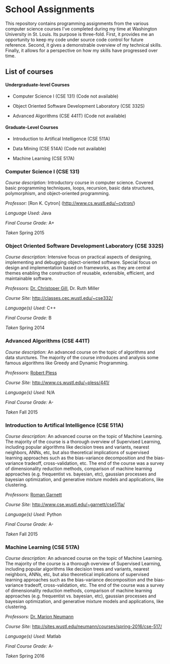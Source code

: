 School Assignments
==========
This repository contains programming assignments from the various computer science courses I've completed during my time at Washington University in St. Louis.  Its purpose is three-fold.  First, it provides me an opportunity to keep my code under source code control for future reference.  Second, it gives a demonstrable overview of my technical skills.  Finally, it allows for a perspective on how my skills have progressed over time.


List of courses
------------
#### Undergraduate-level Courses

* Computer Science I (CSE 131) (Code not available)

* Object Oriented Software Development Laboratory (CSE 332S)

* Advanced Algorithms (CSE 441T) (Code not available)

#### Graduate-Level Courses

* Introduction to Artifical Intelligence (CSE 511A) 

* Data Mining (CSE 514A) (Code not available)

* Machine Learning (CSE 517A)


### Computer Science I (CSE 131) ###

_Course description:_ Introductory course in computer science.  Covered basic programming techniques, loops, recursion, basic data structures, polymorphism, and object-oriented programming.

_Professor:_  [Ron K. Cytron] (http://www.cs.wustl.edu/~cytron/)

_Language Used:_  Java

_Final Course Grade:_  A+

_Taken_ Spring 2015


### Object Oriented Software Development Laboratory (CSE 332S) ###

_Course description:_   Intensive focus on practical aspects of designing, implementing and debugging object-oriented software.  Special focus on design and implementation based on frameworks, as they are central themes enabling the construction of reusable, extensible, efficient, and maintainable software.

_Professors:_   [Dr. Christoper Gill](http://www.cse.wustl.edu/~cdgill/),  Dr. Ruth Miller

_Course Site:_   http://classes.cec.wustl.edu/~cse332/

_Language(s) Used:_   C++

_Final Course Grade:_   B

_Taken_ Spring 2014

### Advanced Algorithms (CSE 441T) ###

_Course description:_   An advanced course on the topic of algorithms and data sturctures.  The majority of the course introduces and analysis some famous algorithms like Greedy and Dynamic Programming.

_Professors:_   [Robert Pless](http://www.cs.wustl.edu/~pless/)

_Course Site:_   http://www.cs.wustl.edu/~pless/441/

_Language(s) Used:_   N/A

_Final Course Grade:_   A-

_Taken_ Fall 2015

### Introduction to Artifical Intelligence (CSE 511A)  ###

_Course description:_   An advanced course on the topic of Machine Learning.  The majority of the course is a thorough overview of Supervised Learning, including popular algorithms like decision trees and variants, nearest neighbors, ANNs, etc, but also theoretical implications of supervised learning approaches such as the bias-variance decomposition and the bias-variance tradeoff, cross-validation, etc.  The end of the course was a survey of dimensionality reduction methods, comparison of machine learning approaches (e.g. frequentist vs. bayesian, etc), gaussian processes and bayesian optimization, and generative mixture models and applications, like clustering.

_Professors:_   [Roman Garnett](http://www.cse.wustl.edu/~garnett/)

_Course Site:_   http://www.cse.wustl.edu/~garnett/cse511a/

_Language(s) Used:_   Python

_Final Course Grade:_   A-

_Taken_ Fall 2015

### Machine Learning (CSE 517A) ###

_Course description:_   An advanced course on the topic of Machine Learning.  The majority of the course is a thorough overview of Supervised Learning, including popular algorithms like decision trees and variants, nearest neighbors, ANNs, etc, but also theoretical implications of supervised learning approaches such as the bias-variance decomposition and the bias-variance tradeoff, cross-validation, etc.  The end of the course was a survey of dimensionality reduction methods, comparison of machine learning approaches (e.g. frequentist vs. bayesian, etc), gaussian processes and bayesian optimization, and generative mixture models and applications, like clustering.

_Professors:_   [Dr. Marion Neumann](http://sites.wustl.edu/neumann/)

_Course Site:_   http://sites.wustl.edu/neumann/courses/spring-2016/cse-517/

_Language(s) Used:_   Matlab

_Final Course Grade:_   A-

_Taken_ Spring 2016
